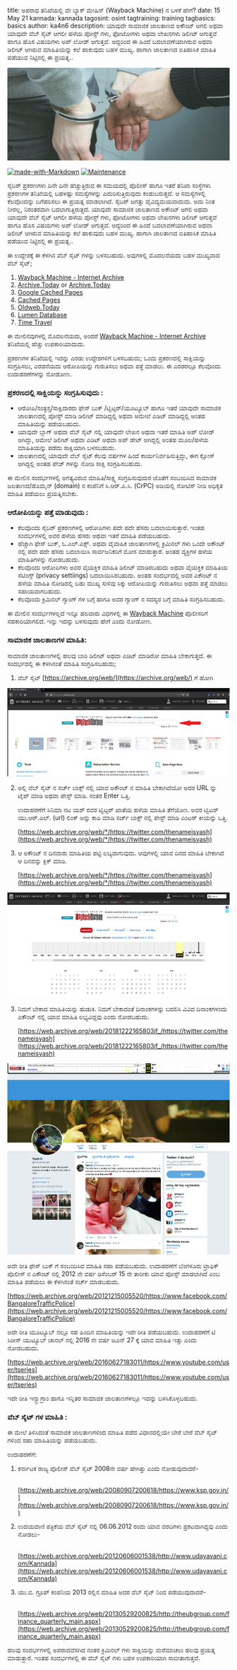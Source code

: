 title: ಅಪರಾಧ  ತನಿಖೆಯಲ್ಲಿ ವೇ ಬ್ಯಾಕ್ ಮೇಷಿನ್ (Wayback Machine) ನ ಬಳಕೆ ಹೇಗೆ?
date: 15 May 21
kannada: kannada
tagosint: osint
tagtraining: training
tagbasics: basics
author: ka4n6
description: ಯಾವುದೇ ಸಾಮಾಜಿಕ ಜಾಲತಾಣದ  ಅಕೌಂಟ್ ಆಗಲಿ ಅಥವಾ ಯಾವುದೇ ವೆಬ್ ಸೈಟ್  ಆಗಲೀ ಹಳೆಯ ಪೋಸ್ಟ್ ಗಳು, ಫೋಟೋಗಳು  ಅಥವಾ ಲೇಖನಗಳು ಡಿಲೀಟ್ ಆಗುತ್ತವೆ ಹಾಗೂ ಹೊಸ ವಿಷಯಗಳು ಅಪ್ ಲೋಡ್ ಆಗುತ್ತವೆ. ಆದ್ದರಿಂದ ಈ ಹಿಂದೆ ಬದಲಾವಣೆಯಾಗಿರುವ ಅಥವಾ ಡಿಲೀಟ್ ಆಗಿರುವ ಮಾಹಿತಿಯನ್ನು ಕಲೆ ಹಾಕುವುದು ಬಹಳ ಮುಖ್ಯ. ಹಾಗಾಗಿ ಜಾಲತಾಣದ ಐತಿಹಾಸಿಕ  ಮಾಹಿತಿ ಪಡೆಯುವ ನಿಟ್ಟಿನಲ್ಲಿ ಈ ಪ್ರಯತ್ನ..


![kan1a](\static\kannada\kan1a.png)

[![made-with-Markdown](https://img.shields.io/badge/Made%20with-Markdown-1f425f.svg)]()	 [![Maintenance](https://img.shields.io/badge/Maintained%3F-yes-green.svg)]()


ಸೈಬರ್ ಪ್ರಕರಣಗಳು ದಿನೇ ದಿನೇ ಹೆಚ್ಚುತ್ತಿರುವ ಈ ಸಮಯದಲ್ಲಿ ಪೊಲೀಸ್ ಹಾಗೂ ಇತರೆ ತನಿಖಾ ಸಂಸ್ಥೆಗಳು ಪ್ರಕರಣಗಳ ತನಿಖೆಯಲ್ಲಿ ಬಹಳಷ್ಟು ಸಮಸ್ಯೆಗಳನ್ನು ಎದುರಿಸುತ್ತಿರುವುದು ಕಂಡುಬರುತ್ತದೆ. ಆ ಸಮಸ್ಯೆಗಳಲ್ಲಿ ಕೆಲವೊಂದನ್ನು ಬಗೆಹರಿಸಲು ಈ ಪ್ರಯತ್ನ ಮಾಡಲಾಗಿದೆ. ಸೈಬರ್ ಜಗತ್ತು ವೈವಿದ್ಯಮಯವಾದುದು. ಅದು ನಿಂತ ನೀರಲ್ಲ, ನಿರಂತರವಾಗಿ ಬದಲಾಗುತ್ತಿರುತ್ತದೆ. ಯಾವುದೇ ಸಾಮಾಜಿಕ ಜಾಲತಾಣದ  ಅಕೌಂಟ್ ಆಗಲಿ ಅಥವಾ ಯಾವುದೇ ವೆಬ್ ಸೈಟ್  ಆಗಲೀ ಹಳೆಯ ಪೋಸ್ಟ್ ಗಳು, ಫೋಟೋಗಳು  ಅಥವಾ ಲೇಖನಗಳು ಡಿಲೀಟ್ ಆಗುತ್ತವೆ ಹಾಗೂ ಹೊಸ ವಿಷಯಗಳು ಅಪ್ ಲೋಡ್ ಆಗುತ್ತವೆ. ಆದ್ದರಿಂದ ಈ ಹಿಂದೆ ಬದಲಾವಣೆಯಾಗಿರುವ ಅಥವಾ ಡಿಲೀಟ್ ಆಗಿರುವ ಮಾಹಿತಿಯನ್ನು ಕಲೆ ಹಾಕುವುದು ಬಹಳ ಮುಖ್ಯ. ಹಾಗಾಗಿ ಜಾಲತಾಣದ ಐತಿಹಾಸಿಕ  ಮಾಹಿತಿ ಪಡೆಯುವ ನಿಟ್ಟಿನಲ್ಲಿ ಈ ಪ್ರಯತ್ನ.. 

ಈ ಉದ್ದೇಶಕ್ಕೆ ಈ ಕೆಳಗಿನ ವೆಬ್ ಸೈಟ್ ಗಳನ್ನು ಬಳಸಬಹುದು. ಅವುಗಳಲ್ಲಿ ಮೊದಲನೆಯದು ಬಹಳ ಮುಖ್ಯವಾದ ವೆಬ್ ಸೈಟ್;

1. [Wayback Machine - Internet Archive](https://archive.org/web/)
2. [Archive.Today](https://archive.fo/) or [Archive.Today](https://archive.md/)
3. [Google Cached Pages](https://cachedview.com/)
4. [Cached Pages](http://www.cachedpages.com/)
5. [Oldweb.Today](https://oldweb.today/)
6. [Lumen Database](https://www.lumendatabase.org/)
7. [Time Travel](https://timetravel.mementoweb.org/)

ಈ ಮೇಲಿನವುಗಳಲ್ಲಿ ಮೊದಲನೆಯದು, ಅಂದರೆ [Wayback Machine - Internet Archive](https://archive.org/web/) ತನಿಖೆಯಲ್ಲಿ ಹೆಚ್ಚು ಉಪಕಾರಿಯಾದುದು. 

ಪ್ರಕರಣಗಳ ತನಿಖೆಯಲ್ಲಿ ಇದನ್ನು ಎರಡು ಉದ್ದೇಶಗಳಿಗೆ ಬಳಸಬಹುದು; ಒಂದು ಪ್ರಕರಣದಲ್ಲಿ ಸಾಕ್ಷಿಯನ್ನು ಸಂಗ್ರಹಿಸಲು, ಎರಡನೆಯದು ಆರೋಪಿಯನ್ನು ಗುರುತಿಸಲು ಅಥವಾ ಪತ್ತೆ ಮಾಡಲು. ಈ ಎರಡರಲ್ಲೂ ಕೆಲವೊಂದು ಉದಾಹರಣೆಗಳನ್ನು ನೋಡೋಣ. 

### ಪ್ರಕರಣದಲ್ಲಿ ಸಾಕ್ಷಿಯನ್ನು ಸಂಗ್ರಹಿಸುವುದು :

- ಆರೋಪಿ/ಸಂತ್ರಸ್ತ/ಸಾಕ್ಷಿದಾರರು ಫೇಸ್ ಬುಕ್ /ಟ್ವಿಟ್ಟರ್/ಯೂಟ್ಯೂಬ್ ಹಾಗೂ ಇತರೆ ಯಾವುದೇ ಸಾಮಾಜಿಕ ಜಾಲತಾಣದಲ್ಲಿ ಪೋಸ್ಟ್ ಮಾಡಿ ಡಿಲೀಟ್ ಮಾಡಿದ್ದಲ್ಲಿ ಅಥವಾ ಆಮೇಲೆ ಎಡಿಟ್ ಮಾಡಿದ್ದಲ್ಲಿ ಅಂತಹ ಮಾಹಿತಿಯನ್ನು ಪಡೆಯಬಹುದು. 
- ಯಾವುದೇ ಬ್ಲಾಗ್ ಅಥವಾ ವೆಬ್ ಸೈಟ್ ನಲ್ಲಿ ಯಾವುದೇ ಲೇಖನ ಅಥವಾ ಇತರೆ ಮಾಹಿತಿ ಅಪ್ ಲೋಡ್ ಆಗಿದ್ದು, ಆಮೇಲೆ ಡಿಲೀಟ್ ಅಥವಾ ಎಡಿಟ್ ಅಥವಾ ಅಪ್ ಡೇಟ್ ಆಗಿದ್ದಲ್ಲಿ ಅಂತಹ ಮೂಲ/ಹಳೆಯ ಮಾಹಿತಿಯನ್ನು ಪಡೆದು ಸಾಕ್ಷಿಯಾಗಿ ಬಳಸಬಹುದು. 
- ಜಾಲತಾಣದಲ್ಲಿ ಯಾವುದೇ ವೆಬ್ ಸೈಟ್ ಕೆಲವು ವರ್ಷಗಳ ಹಿಂದೆ ಕಾರ್ಯನಿರ್ವಹಿಸುತ್ತಿದ್ದು, ಈಗ ಕ್ಲೋಸ್ ಆಗಿದ್ದಲ್ಲಿ ಅಂತಹ ಪೇಜ್ ಗಳನ್ನು ನೋಡಿ ಸಾಕ್ಷಿ ಸಂಗ್ರಹಿಸಬಹುದು. 

ಈ ಮೇಲಿನ ಸಂದರ್ಭಗಳಲ್ಲಿ ಅಗತ್ಯವಿರುವ ಮಾಹಿತಿ/ಸಾಕ್ಷ್ಯ ಸಂಗ್ರಹಿಸುವುದುರ ಜೊತೆಗೆ ಸಂಬಂದಿಸಿದ ಸಾಮಾಜಿಕ ಜಲತಾಣದ/ಡೊಮೈನ್ (domain) ನ ಕಂಪೆನಿಗೆ ಸಿ.ಆರ್.ಪಿ.ಸಿ. (CrPC) ಅಡಿಯಲ್ಲಿ ನೋಟಿಸ್ ನೀಡಿ ಅಧಿಕೃತ ಮಾಹಿತಿ ಪಡೆಯಲು ಪ್ರಯತ್ನಿಸಬೇಕು.

### ಆರೋಪಿಯನ್ನು ಪತ್ತೆ ಮಾಡುವುದು :

- ಕೆಲವೊಂದು ಸೈಬರ್ ಪ್ರಕರಣಗಳಲ್ಲಿ ಆರೋಪಿಗಳು ಪದೇ ಪದೇ ಹೆಸರು ಬದಲಾಯಿಸುತ್ತಾರೆ. ಇಂತಹ ಸಂದರ್ಭಗಳಲ್ಲಿ ಅವರ ಹಳೆಯ ಹೆಸರು ಅಥವಾ ಇತರೆ ಮಾಹಿತಿ ಪಡೆಯಬಹುದು. 
- ಹೆಚ್ಚಾಗಿ ಫೇಸ್ ಬುಕ್,  ಓ.ಎಲ್.ಎಕ್ಸ್. ಅಥವಾ ವೈವಾಹಿಕ ಜಾಲತಾಣಗಳಲ್ಲಿ  ಕ್ರಿಮಿನಲ್ ಗಳು ಒಂದೇ ಅಕೌಂಟ್ ನಲ್ಲಿ ಪದೇ ಪದೇ ಹೆಸರು ಬದಲಾಯಿಸಿ ಸಾರ್ವಜನಿಕರಿಗೆ ಮೋಸ ಮಾಡುತ್ತಾರೆ. ಅಂತಹ ವ್ಯಕ್ತಿಗಳ ಹಳೆಯ ಮಾಹಿತಿಗಳನ್ನು ನೋಡಬಹುದು. 
- ಕೆಲವೊಂದು ಆರೋಪಿಗಳು ಅವರ ವೈಯಕ್ತಿಕ ಮಾಹಿತಿ ಡಿಲೀಟ್ ಮಾಡಿರಬಹುದು ಅಥವಾ ವೈಯಕ್ತಿಕ ಮಾಹಿತಿಯ ಸೆಟಿಂಗ್ಸ್ (privacy  settiings) ಬದಲಾಯಿಸಿರಬಹುದು. ಅಂತಹ ಸಂದರ್ಭದಲ್ಲಿ ಅವರ ಎಕೌಂಟ್ ನ  ಹಳೆಯ ಮಾಹಿತಿ ನೋಡಿದಲ್ಲಿ ಬಹು  ಮುಖ್ಯ ಸುಳಿವು ಸಿಕ್ಕು ಆರೋಪಿಯನ್ನು ಗುರುತಿಸಲು ಅಥವಾ ಪತ್ತೆ ಮಾಡಲು ಸಹಾಯವಾಗಬಹುದು. 
- ಕೆಲವೊಂದು ಕ್ರಿಮಿನಲ್ ಗ್ಯಾಂಗ್ ಗಳ ಬಗ್ಗೆ ಹಾಗೂ ಅವರ ಗ್ಯಾಂಗ್ ನ ಸದಸ್ಯರ ಬಗ್ಗೆ ಮಾಹಿತಿ ಸಂಗ್ರಹಿಸಬಹುದು. 

ಈ ಮೇಲಿನ ಸಂದರ್ಭಗಳಲ್ಲದೆ  ಇನ್ನೂ ಹಲವಾರು ವಿಧಗಳಲ್ಲಿ ಈ [Wayback Machine](https://archive.org/web/) ಪೊಲೀಸರಿಗೆ ಸಹಕಾರಿಯಾಗಲಿದೆ. ಇನ್ನು ಇದನ್ನು ಬಳಸುವುದು ಹೇಗೆ ಎಂದು ನೋಡೋಣ. 

### ಸಾಮಾಜಿಕ ಜಾಲತಾಣಗಳ ಮಾಹಿತಿ:

ಸಾಮಾಜಿಕ ಜಾಲತಾಣಗಳಲ್ಲಿ ಹಲವು ಬಾರಿ ಡಿಲೀಟ್ ಅಥವಾ ಎಡಿಟ್ ಮಾಡಿರೋ ಮಾಹಿತಿ ಬೇಕಾಗುತ್ತದೆ. ಈ ಸಂದರ್ಭದಲ್ಲಿ ಈ ಕೆಳಗಿನಂತೆ ಮಾಹಿತಿ ಸಂಗ್ರಹಿಸಬಹುದು;

1. ವೆಬ್ ಸೈಟ್  [https://archive.org/web/](https://archive.org/web/) ಗೆ  ಹೋಗಿ

![homepage](\static\kannada\kan1.png)


2. ಅಲ್ಲಿ ವೆಬ್ ಸೈಟ್ ನ ಸರ್ಚ್ ಬಾಕ್ಸ್ ನಲ್ಲಿ ಯಾವ ಅಕೌಂಟ್ ನ ಮಾಹಿತಿ ಬೇಕಾಗಿದೆಯೋ ಅದರ URL ನ್ನು ಟೈಪ್ ಮಾಡಿ ಅಥವಾ ಪೇಸ್ಟ್ ಮಾಡಿ.  ನಂತರ Enter  ಒತ್ತಿ.

   ಉದಾಹರಣೆಗೆ ಸಿನಿಮಾ ನಟ ಯಶ್ ರವರ ಟ್ವಿಟ್ಟರ್ ಖಾತೆಯ ಹಳೆಯ ಮಾಹಿತಿ ತೆಗೆಯೊಣ. ಅವರ ಟ್ವಿಟರ್ ಯು.ಆರ್.ಎಲ್. (url) ಲಿಂಕ್ ಅನ್ನು ಕಾಪಿ ಮಾಡಿ ಸರ್ಚ್ ಬಾಕ್ಸ್ ನಲ್ಲಿ ಪೇಸ್ಟ್ ಮಾಡಿ ಎಂಟರ್ ಕೀಯನ್ನು ಒತ್ತಿ. 

   [https://web.archive.org/web/*/https://twitter.com/thenameisyash](https://web.archive.org/web/*/https://twitter.com/thenameisyash)

3. ಆ ಅಕೌಂಟ್ ನ ದಿನವಾರು ಮಾಹಿತಿಯ ಪಟ್ಟಿ ಲಬ್ಯವಾಗುವುದು. ಆವುಗಳಲ್ಲಿ ಯಾವ ದಿನದ ಮಾಹಿತಿ ಬೇಕಾಗಿದೆ ಆ ದಿನವನ್ನು ಕ್ಲಿಕ್ ಮಾಡಿ. 

   [https://web.archive.org/web/*/https://twitter.com/thenameisyash](https://web.archive.org/web/*/https://twitter.com/thenameisyash)

![homepage](\static\kannada\kan2.png)


3. ನಿಮಗೆ ಬೇಕಾದ ಮಾಹಿತಿಯನ್ನು ಹುಡುಕಿ. ನಿಮಗೆ ಬೇಕಾದಂತೆ ದಿನಾಂಕಗಳನ್ನು ಬದಲಿಸಿ ವಿವಿದ ದಿನಾಂಕಗಳಂದು ಎಕೌಂಟ್ ನಲ್ಲಿ ಯಾವ ಮಾಹಿತಿ ಲಭ್ಯವಿದ್ದವು ಎಂದು ನೋಡಬಹುದು. 

   [https://web.archive.org/web/20181222165803if_/https://twitter.com/thenameisyash](https://web.archive.org/web/20181222165803if_/https://twitter.com/thenameisyash)

![homepage](\static\kannada\kan3.png) 



ಅದೇ ರೀತಿ ಫೇಸ್ ಬುಕ್ ಗೆ ಸಂಬಂದಿಸಿದ ಮಾಹಿತಿ ಸಹಾ ಪಡೆಯಬಹುದು. ಉದಾಹರಣೆಗೆ ಬೆಂಗಳೂರು ಟ್ರಾಫಿಕ್ ಪೊಲೀಸ್ ನ ಎಕೌಂಟ್ ನಲ್ಲಿ  2012 ನೇ ವರ್ಷ ಡಿಸೆಂಬರ್ 15 ನೇ ತಾರೀಕು ಯಾವ ಪೋಸ್ಟ್ ಮಾಡಲಾಗಿದೆ ಎಂಬ ಮಾಹಿತಿ ಪಡೆಯಲು ಈ ಕೆಳಗಿನಂತೆ ಸರ್ಚ್ ಮಾಡಬಹುದು. 

 [https://web.archive.org/web/20121215005520/https://www.facebook.com/BangaloreTrafficPolice](https://web.archive.org/web/20121215005520/https://www.facebook.com/BangaloreTrafficPolice)



ಅದೇ ರೀತಿ ಯೂಟ್ಯೂಬ್ ನಲ್ಲೂ ಸಹ ಹಿಂದಿನ ಮಾಹಿತಿಯನ್ನು ಇದೇ  ರೀತಿ ಪಡೆಯಬಹುದು. ಉದಾಹರಣೆಗೆ ಟಿ ಸಿರೀಸ್ ಯುಟ್ಯೂಬ್  ಚಾನಲ್ ನಲ್ಲಿ 2016 ನೇ ವರ್ಷ ಜೂನ್ 27 ಕ್ಕೆ ಯಾವ ಮಾಹಿತಿ ಇತ್ತು ಎಂದು ನೋಡಬಹುದು.

[https://web.archive.org/web/20160627183011/https://www.youtube.com/user/tseries](https://web.archive.org/web/20160627183011/https://www.youtube.com/user/tseries)



ಇದೇ ರೀತಿ ಇನ್ಸ್ಟಾಗ್ರಾಂ ಹಾಗೂ ಇನ್ನಿತರ ಸಾಮಾಜಿಕ ಜಾಲತಾಣಗಳಲ್ಲೂ ಇದನ್ನು ಬಳಸಿಕೊಳ್ಳಬಹುದು.



### ವೆಬ್ ಸೈಟ್ ಗಳ ಮಾಹಿತಿ :

ಈ ಮೇಲೆ ತಿಳಿಸಿದಂತೆ ಸಾಮಾಜಿಕ ಜಾಲತಾಣಗಳಿಂದ ಮಾಹಿತಿ ಪಡೆದ ವಿಧಾನದಲ್ಲಿಯೇ ಬೇರೆ ಬೇರೆ ವೆಬ್ ಸೈಟ್ ಗಳಿಂದ ಸಹಾ ಮಾಹಿತಿಯನ್ನು ಪಡೆಯಬಹುದು. 

ಉದಾಹರಣೆಗೆ:

1. ಕರ್ನಾಟಕ ರಾಜ್ಯ ಪೊಲೀಸ್ ವೆಬ್ ಸೈಟ್  2008ನೇ ವರ್ಷ ಹೇಗಿತ್ತು ಎಂದು ನೋಡುವುದಾದರೆ- 

   ​	[https://web.archive.org/web/20080907200618/https://www.ksp.gov.in/](https://web.archive.org/web/20080907200618/https://www.ksp.gov.in/)

   

2. ಉದಯವಾಣಿ ಪತ್ರಿಕೆಯ ವೆಬ್ ಸೈಟ್ ನಲ್ಲಿ 06.06.2012 ರಂದು ಯಾವ ವರದಿಗಳು ಪ್ರಕಟವಾಗಿದ್ದವು ಎಂದು ನೋಡಲು-  

   ​	[https://web.archive.org/web/20120606001538/http://www.udayavani.com/Kannada](https://web.archive.org/web/20120606001538/http://www.udayavani.com/Kannada)

   

3. ಯು.ಬಿ. ಗ್ರೂಪ್ ಕಂಪನಿಯ 2013 ರಲ್ಲಿನ ಮಾಹಿತಿ ಅದರ ವೆಬ್ ಸೈಟ್ ನಿಂದ ಪಡೆಯುವುದಾದರೆ-  

   ​	[https://web.archive.org/web/20130529200825/http://theubgroup.com/finance_quarterly_main.aspx](https://web.archive.org/web/20130529200825/http://theubgroup.com/finance_quarterly_main.aspx)



ಹಲವು ಸಂದರ್ಭಗಳಲ್ಲಿ ಅಪರಾದವೆಸಗಿದ ನಂತರ ಕ್ರಿಮಿನಲ್ ಗಳು ಸಾಕ್ಷಿಯನ್ನು ಮರೆಮಾಚಲು ಹಲವು ಪ್ರಯತ್ನ ಮಾಡುತ್ತಾರೆ. ಇಂತಹ ಸಂದರ್ಭಗಳಲ್ಲಿ ಈ ವೆಬ್ ಸೈಟ್ ಗಳು ಬಹಳ ಉಪಕಾರಿಯಾಗಿ ಸಾಬೀತಾಗುತ್ತವೆ. 